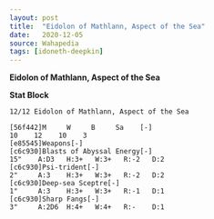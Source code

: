 ```yaml
---
layout: post
title:  "Eidolon of Mathlann, Aspect of the Sea"
date:   2020-12-05
source: Wahapedia
tags: [idoneth-deepkin]
---
```


**Eidolon of Mathlann, Aspect of the Sea**

**Stat Block**
```
12/12 Eidolon of Mathlann, Aspect of the Sea
```

```
[56f442]M     W     B     Sa    [-]
10    12    10    3     
[e85545]Weapons[-]
[c6c930]Blasts of Abyssal Energy[-]
15"    A:D3   H:3+   W:3+   R:-2   D:2   
[c6c930]Psi-trident[-]
2"     A:3    H:3+   W:3+   R:-2   D:2   
[c6c930]Deep-sea Sceptre[-]
1"     A:3    H:3+   W:3+   R:-1   D:1   
[c6c930]Sharp Fangs[-]
3"     A:2D6  H:4+   W:4+   R:-    D:1   
```


